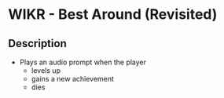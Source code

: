 # WIKR - Best Around (Revisited)

## Description

- Plays an audio prompt when the player
  - levels up
  - gains a new achievement
  - dies